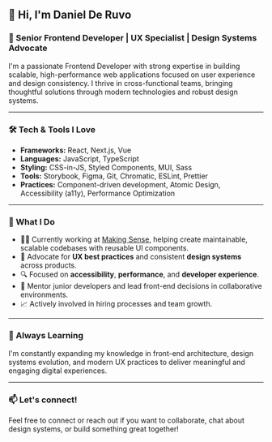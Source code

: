 ## 👋 Hi, I'm Daniel De Ruvo

### 🎯 Senior Frontend Developer | UX Specialist | Design Systems Advocate

I'm a passionate Frontend Developer with strong expertise in building scalable, high-performance web applications focused on user experience and design consistency. I thrive in cross-functional teams, bringing thoughtful solutions through modern technologies and robust design systems.

---

### 🛠️ Tech & Tools I Love

- **Frameworks:** React, Next.js, Vue
- **Languages:** JavaScript, TypeScript
- **Styling:** CSS-in-JS, Styled Components, MUI, Sass
- **Tools:** Storybook, Figma, Git, Chromatic, ESLint, Prettier
- **Practices:** Component-driven development, Atomic Design, Accessibility (a11y), Performance Optimization

---

### 🚀 What I Do

- 👨‍💻 Currently working at [Making Sense](https://makingsense.com), helping create maintainable, scalable codebases with reusable UI components.
- 🧠 Advocate for **UX best practices** and consistent **design systems** across products.
- 🔍 Focused on **accessibility**, **performance**, and **developer experience**.
- 🤝 Mentor junior developers and lead front-end decisions in collaborative environments.
- 📈 Actively involved in hiring processes and team growth.

---

### 🌱 Always Learning

I'm constantly expanding my knowledge in front-end architecture, design systems evolution, and modern UX practices to deliver meaningful and engaging digital experiences.

---

### 📫 Let's connect!

Feel free to connect or reach out if you want to collaborate, chat about design systems, or build something great together!
